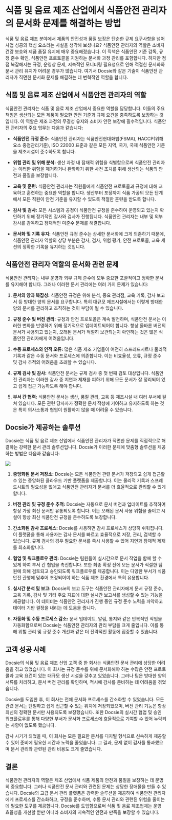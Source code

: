 # 식품 및 음료 제조 산업에서 식품안전 관리자의 문서화 문제를 해결하는 방법

식품 및 음료 제조 분야에서 제품의 안전성과 품질 보장은 단순한 규제 요구사항을 넘어 사업 성공의 핵심 요소라는 사실을 생각해 보셨나요? 식품안전 관리자의 역할은 소비자 건강 보호와 제품 품질 유지에 매우 중요해졌습니다. 이 직책은 식품안전 기준 감독, 규정 준수 확인, 식품안전 프로토콜을 지원하는 문서화 과정 관리를 포함합니다. 하지만 점점 복잡해지는 규정, 운영상 문제, 지속적인 모니터링 필요성으로 인해 적절한 문서화와 문서 관리 유지가 어려운 경우가 많습니다. 여기서 Docsie와 같은 기술이 식품안전 관리자가 직면한 문서화 문제를 해결하는 데 변혁적인 역할을 합니다.

## 식품 및 음료 제조 산업에서 식품안전 관리자의 역할

식품안전 관리자는 식품 및 음료 제조 산업에서 중요한 역할을 담당합니다. 이들의 주요 책임은 생산되는 모든 제품이 필요한 안전 기준과 규제 요건을 충족하도록 보장하는 것입니다. 이 역할은 제조 과정의 무결성 유지와 소비자 안전 보장에 필수적입니다. 식품안전 관리자의 주요 업무는 다음과 같습니다:

* **식품안전 규정 준수:** 식품안전 관리자는 식품안전현대화법(FSMA), HACCP(위해요소 중점관리기준), ISO 22000 표준과 같은 모든 지역, 국가, 국제 식품안전 기준을 제조시설이 준수하도록 합니다.

* **위험 관리 및 위해 분석:** 생산 과정 내 잠재적 위험을 식별함으로써 식품안전 관리자는 이러한 위험을 제거하거나 완화하기 위한 사전 조치를 취해 생산되는 식품의 안전과 품질을 보장합니다.

* **교육 및 훈련:** 식품안전 관리자는 직원들에게 식품안전 프로토콜과 규정에 대해 교육하고 훈련하는 중요한 역할을 합니다. 생산부터 포장까지 식품 가공의 모든 단계에서 모든 직원이 안전 기준을 유지할 수 있도록 적절한 훈련을 받도록 합니다.

* **감사 및 검사:** 모든 시스템과 공정이 식품안전 규정을 준수하여 운영되고 있는지 확인하기 위해 정기적인 감사와 검사가 진행됩니다. 식품안전 관리자는 내부 및 외부 감사를 감독하고 잠재적인 미준수 문제를 해결합니다.

* **문서화 및 기록 유지:** 식품안전 규정 준수는 상세한 문서화에 크게 의존하기 때문에, 식품안전 관리자 역할의 상당 부분은 감사, 검사, 위험 평가, 안전 프로토콜, 교육 세션의 정확한 기록을 유지하는 것입니다.

## 식품안전 관리자 역할의 문서화 관련 문제

식품안전 관리자는 내부 운영과 외부 규제 준수에 모두 중요한 포괄적이고 정확한 문서를 유지해야 합니다. 그러나 이러한 문서 관리에는 여러 가지 문제가 있습니다:

1. **문서의 양과 복잡성:** 식품안전 규정은 위해 분석, 중요 관리점, 교육 기록, 감사 보고서 등 방대한 양의 문서를 요구합니다. 특히 대규모 제조시설에서는 이렇게 방대한 양의 문서를 관리하고 조직하는 것이 부담이 될 수 있습니다.

2. **규정 준수 및 버전 관리:** 규정과 안전 프로토콜은 계속 발전하며, 식품안전 문서는 이러한 변화를 반영하기 위해 정기적으로 업데이트되어야 합니다. 항상 올바른 버전의 문서가 사용되고 있는지, 오래된 문서가 적절히 보관되는지 확인하는 것은 많은 식품안전 관리자에게 어려움입니다.

3. **수동 프로세스와 인적 오류:** 많은 식품 제조 기업들이 여전히 스프레드시트나 물리적 기록과 같은 수동 문서화 프로세스에 의존합니다. 이는 비효율성, 오류, 규정 준수 및 감사 추적의 어려움을 초래할 수 있습니다.

4. **규제 검사 및 감사:** 식품안전 문서는 규제 검사 중 첫 번째 검토 대상입니다. 식품안전 관리자는 이러한 감사 중 지연과 제재를 피하기 위해 모든 문서가 잘 정리되어 있고 쉽게 접근 가능하도록 해야 합니다.

5. **부서 간 협력:** 식품안전 문서는 생산, 품질 관리, 교육 등 제조시설 내 여러 부서에 걸쳐 있습니다. 모든 관련 당사자가 정확한 문서 작성에 기여하고 유지하도록 하는 것은 특히 의사소통과 협업이 원활하지 않을 때 어려울 수 있습니다.

## Docsie가 제공하는 솔루션

Docsie는 식품 및 음료 제조 산업에서 식품안전 관리자가 직면한 문제를 직접적으로 해결하는 강력한 문서 관리 솔루션입니다. Docsie가 이러한 문제에 맞춤형 솔루션을 제공하는 방법은 다음과 같습니다:

![](https://cdn.docsie.io/workspace_PxAvC1Uenuc7ad6H3/doc_wn84Jkoc6hIMTO2eE/file_qExKrkigm1iM8CxF8/image_2ddb26ec-2a4a-6705-91b6-6180ad01f5d7.jpg)

1. **중앙화된 문서 저장소:** Docsie는 모든 식품안전 관련 문서가 저장되고 쉽게 접근할 수 있는 중앙화된 클라우드 기반 플랫폼을 제공합니다. 이는 물리적 기록과 스프레드시트의 필요성을 없애고 식품안전 관리자가 문서를 더 효율적으로 관리할 수 있게 합니다.

2. **버전 관리 및 규정 준수 추적:** Docsie는 자동으로 문서 버전과 업데이트를 추적하여 항상 가장 최신 문서만 유통되도록 합니다. 이는 오래된 문서 사용 위험을 줄이고 시설이 항상 최신 식품안전 규정을 준수하도록 보장합니다.

3. **간소화된 감사 프로세스:** Docsie를 사용하면 감사 프로세스가 상당히 쉬워집니다. 이 플랫폼을 통해 사용자는 감사 문서를 빠르고 효율적으로 저장, 관리, 검색할 수 있습니다. 규제 검사의 경우 필요한 문서를 즉시 사용할 수 있어 지연과 잠재적 제재를 최소화합니다.

4. **협업 및 워크플로우 관리:** Docsie는 팀원들이 실시간으로 문서 작업을 함께 할 수 있게 하여 부서 간 협업을 촉진합니다. 또한 최종 확정 전에 모든 문서가 적절한 팀원에 의해 검토되고 승인되도록 워크플로우를 제공합니다. 이는 다양한 부서가 식품안전 관행에 맞추어 조정되어야 하는 식품 제조 환경에서 특히 유용합니다.

5. **실시간 분석 및 보고:** Docsie의 보고 도구는 식품안전 관리자에게 문서 규정 준수, 교육 기록, 감사 및 기타 주요 지표에 대한 실시간 보고서를 생성할 수 있는 기능을 제공합니다. 이 데이터는 식품안전 관리자가 진행 중인 규정 준수 노력을 파악하고 데이터 기반 결정을 내리는 데 도움을 줍니다.

6. **자동화 및 수동 프로세스 감소:** 문서 업데이트, 알림, 통지와 같은 반복적인 작업을 자동화함으로써 Docsie는 식품안전 관리자의 관리 부담을 크게 줄입니다. 이를 통해 위험 관리 및 규정 준수 개선과 같은 더 전략적인 활동에 집중할 수 있습니다.

## 고객 성공 사례

Docsie의 식품 및 음료 제조 산업 고객 중 한 회사는 식품안전 문서 관리에 상당한 어려움을 겪고 있었습니다. 이 회사는 규정 준수를 위해 문서화해야 하는 수많은 안전 프로토콜과 교육 요건이 있는 대규모 생산 시설을 갖추고 있었습니다. 그러나 팀은 방대한 양의 서류를 처리하고, 문서 버전 관리를 확인하며, 적시에 감사를 준비하는 데 어려움을 겪었습니다.

Docsie를 도입한 후, 이 회사는 전체 문서화 프로세스를 간소화할 수 있었습니다. 모든 관련 문서는 단일하고 쉽게 접근할 수 있는 위치에 저장되었으며, 버전 관리 기능은 항상 최신의 정확한 문서만 사용되도록 보장했습니다. 또한 Docsie의 실시간 협업 및 승인 워크플로우를 통해 다양한 부서가 문서화 프로세스에 효율적으로 기여할 수 있어 누락되는 사항이 없도록 했습니다.

감사 시기가 되었을 때, 이 회사는 모든 필요한 문서를 디지털 형식으로 신속하게 제공할 수 있어 준비에 필요한 시간과 노력을 줄였습니다. 그 결과, 문제 없이 감사를 통과했으며 문서 관리와 관련된 관리 비용도 크게 줄였습니다.

## 결론

식품안전 관리자의 역할은 제조 산업에서 식품 제품의 안전과 품질을 보장하는 데 분명히 중요합니다. 그러나 식품안전 문서 관리와 관련된 문제는 상당한 장애물을 만들 수 있습니다. Docsie의 고급 문서 관리 플랫폼은 강력한 솔루션을 제공하여 식품안전 관리자에게 프로세스를 간소화하고, 규정을 준수하며, 수동 문서 관리와 관련된 위험을 줄이는 데 필요한 도구를 제공합니다. Docsie를 도입함으로써 식품 및 음료 제조업체는 운영 효율성을 개선할 뿐만 아니라 소비자의 지속적인 안전과 만족을 보장할 수 있습니다.